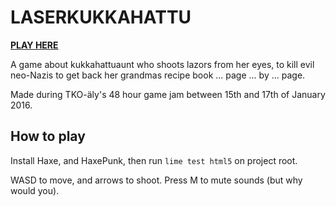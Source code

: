 # LASERKUKKAHATTU

[**PLAY HERE**](remming.fi/laserkukkahattu)

A game about kukkahattuaunt who shoots lazors from her eyes, to kill evil neo-Nazis to get back her grandmas recipe book ... page ... by ... page.

Made during TKO-äly's 48 hour game jam between 15th and 17th of January 2016.

## How to play

Install Haxe, and HaxePunk, then run `lime test html5` on project root.

WASD to move, and arrows to shoot. Press M to mute sounds (but why would you).
